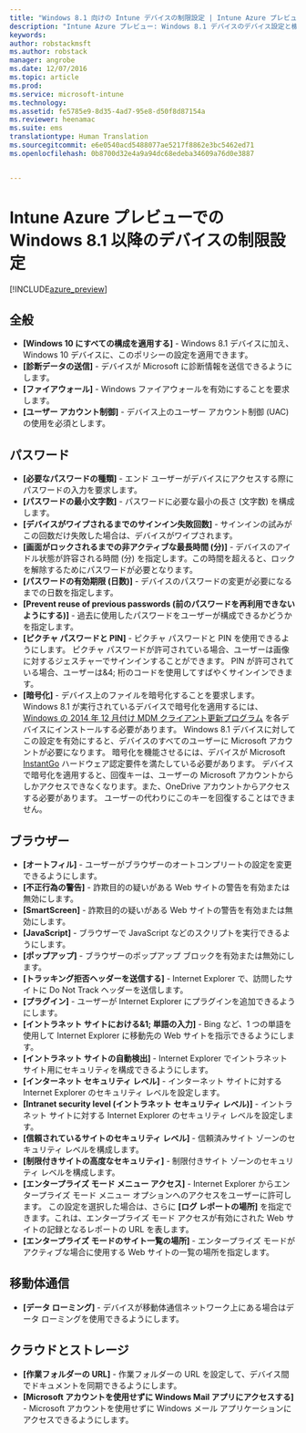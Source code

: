 ```yaml
---
title: "Windows 8.1 向けの Intune デバイスの制限設定 | Intune Azure プレビュー | Microsoft Docs"
description: "Intune Azure プレビュー: Windows 8.1 デバイスのデバイス設定と機能を制御するために使用できる Intune 設定について説明します。"
keywords: 
author: robstackmsft
ms.author: robstack
manager: angrobe
ms.date: 12/07/2016
ms.topic: article
ms.prod: 
ms.service: microsoft-intune
ms.technology: 
ms.assetid: fe5785e9-8d35-4ad7-95e8-d50f8d87154a
ms.reviewer: heenamac
ms.suite: ems
translationtype: Human Translation
ms.sourcegitcommit: e6e0540acd5488077ae5217f8862e3bc5462ed71
ms.openlocfilehash: 0b8700d32e4a9a94dc68edeba34609a76d0e3887


---
```


# <a name="windows-81-and-later-device-restriction-settings-in-intune-azure-preview"></a>Intune Azure プレビューでの Windows 8.1 以降のデバイスの制限設定

[!INCLUDE[azure_preview](../includes/azure_preview.md)]

## <a name="general"></a>全般
-   **[Windows 10 にすべての構成を適用する]** - Windows 8.1 デバイスに加え、Windows 10 デバイスに、このポリシーの設定を適用できます。
-   **[診断データの送信]** - デバイスが Microsoft に診断情報を送信できるようにします。
-   **[ファイアウォール]** - Windows ファイアウォールを有効にすることを要求します。
-   **[ユーザー アカウント制御]** - デバイス上のユーザー アカウント制御 (UAC) の使用を必須とします。
## <a name="password"></a>パスワード
-   **[必要なパスワードの種類]** - エンド ユーザーがデバイスにアクセスする際にパスワードの入力を要求します。
-   **[パスワードの最小文字数]** - パスワードに必要な最小の長さ (文字数) を構成します。
-   **[デバイスがワイプされるまでのサインイン失敗回数]** - サインインの試みがこの回数だけ失敗した場合は、デバイスがワイプされます。
-   **[画面がロックされるまでの非アクティブな最長時間 (分)]** - デバイスのアイドル状態が許容される時間 (分) を指定します。この時間を超えると、ロックを解除するためにパスワードが必要となります。
-   **[パスワードの有効期限 (日数)]** - デバイスのパスワードの変更が必要になるまでの日数を指定します。
-   **[Prevent reuse of previous passwords (前のパスワードを再利用できないようにする)]** - 過去に使用したパスワードをユーザーが構成できるかどうかを指定します。
-   **[ピクチャ パスワードと PIN]** - ピクチャ パスワードと PIN を使用できるようにします。 ピクチャ パスワードが許可されている場合、ユーザーは画像に対するジェスチャーでサインインすることができます。 PIN が許可されている場合、ユーザーは&4; 桁のコードを使用してすばやくサインインできます。
-   **[暗号化]** - デバイス上のファイルを暗号化することを要求します。<br>Windows 8.1 が実行されているデバイスで暗号化を適用するには、 [Windows の 2014 年 12 月付け MDM クライアント更新プログラム](https://support.microsoft.com/en-us/kb/3013816) を各デバイスにインストールする必要があります。
Windows 8.1 デバイスに対してこの設定を有効にすると、デバイスのすべてのユーザーに Microsoft アカウントが必要になります。
暗号化を機能させるには、デバイスが Microsoft [InstantGo](https://blogs.windows.com/windowsexperience/2014/06/19/instantgo-a-better-way-to-sleep/#IBHULcTfI4PokO8X.97) ハードウェア認定要件を満たしている必要があります。
デバイスで暗号化を適用すると、回復キーは、ユーザーの Microsoft アカウントからしかアクセスできなくなります。また、OneDrive アカウントからアクセスする必要があります。 ユーザーの代わりにこのキーを回復することはできません。     



## <a name="browser"></a>ブラウザー
-   **[オートフィル]** - ユーザーがブラウザーのオートコンプリートの設定を変更できるようにします。
-   **[不正行為の警告]** - 詐欺目的の疑いがある Web サイトの警告を有効または無効にします。
-   **[SmartScreen]** - 詐欺目的の疑いがある Web サイトの警告を有効または無効にします。
-   **[JavaScript]** - ブラウザーで JavaScript などのスクリプトを実行できるようにします。
-   **[ポップアップ]** - ブラウザーのポップアップ ブロックを有効または無効にします。
-   **[トラッキング拒否ヘッダーを送信する]** - Internet Explorer で、訪問したサイトに Do Not Track ヘッダーを送信します。
-   **[プラグイン]** - ユーザーが Internet Explorer にプラグインを追加できるようにします。
-   **[イントラネット サイトにおける&1; 単語の入力]** - Bing など、1 つの単語を使用して Internet Explorer に移動先の Web サイトを指示できるようにします。
-   **[イントラネット サイトの自動検出]** - Internet Explorer でイントラネット サイト用にセキュリティを構成できるようにします。
-   **[インターネット セキュリティ レベル]** - インターネット サイトに対する Internet Explorer のセキュリティ レベルを設定します。
-   **[Intranet security level (イントラネット セキュリティ レベル)]** - イントラネット サイトに対する Internet Explorer のセキュリティ レベルを設定します。
-   **[信頼されているサイトのセキュリティ レベル]** - 信頼済みサイト ゾーンのセキュリティ レベルを構成します。
-   **[制限付きサイトの高度なセキュリティ]** - 制限付きサイト ゾーンのセキュリティ レベルを構成します。
-   **[エンタープライズ モード メニュー アクセス]** - Internet Explorer からエンタープライズ モード メニュー オプションへのアクセスをユーザーに許可します。
この設定を選択した場合は、さらに **[ログ レポートの場所]** を指定できます。これは、エンタープライズ モード アクセスが有効にされた Web サイトの記録となるレポートの URL を表します。
-   **[エンタープライズ モードのサイト一覧の場所]** - エンタープライズ モードがアクティブな場合に使用する Web サイトの一覧の場所を指定します。
## <a name="cellular"></a>移動体通信
-   **[データ ローミング]** - デバイスが移動体通信ネットワーク上にある場合はデータ ローミングを使用できるようにします。
## <a name="cloud-and-storage"></a>クラウドとストレージ
-   **[作業フォルダーの URL]** - 作業フォルダーの URL を設定して、デバイス間でドキュメントを同期できるようにします。
-   **[Microsoft アカウントを使用せずに Windows Mail アプリにアクセスする]** - Microsoft アカウントを使用せずに Windows メール アプリケーションにアクセスできるようにします。    



<!--HONumber=Feb17_HO1-->



